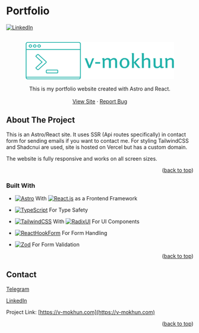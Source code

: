 # Portfolio

[![LinkedIn][linkedin-shield]][linkedin-url]

<br />
<div align="center">
  <a href="https://v-mokhun.com">
		<img src="readme-images/logo.png" alt="Logo" width="400" height="100">
  </a>

  <p align="center">
	This is my portfolio website created with Astro and React.
    <br />
    <br />
    <a href="https://v-mokhun.com">View Site</a>
    ·
    <a href="https://github.com/v-mokhun/portfolio/issues">Report Bug</a>
  </p>
</div>

## About The Project

<!-- [![Home Screenshot][home]](https://v-mokhun.com) -->

This is an Astro/React site. It uses SSR (Api routes specifically) in contact form for sending emails if you want to contact me. For styling TailwindCSS and Shadcnui are used, site is hosted on Vercel but has a custom domain. 

The website is fully responsive and works on all screen sizes.

<p align="right">(<a href="#portfolio">back to top</a>)</p>

### Built With

- [![Astro][Astro]][Astro-url] With [![React.js][React.js]][React-url] as a Frontend Framework

- [![TypeScript][TypeScript.org]][TypeScript-url] For Type Safety

- [![TailwindCSS][TailwindCSS.com]][TailwindCSS-url] With [![RadixUI][RadixUI.com]][RadixUI-url] For UI Components

- [![ReactHookForm][ReactHookForm.com]][ReactHookForm-url] For Form Handling

- [![Zod][Zod.dev]][Zod-url] For Form Validation


<p align="right">(<a href="#portfolio">back to top</a>)</p>

## Contact

[Telegram](https://t.me/v_mokhun)

[LinkedIn](https://www.linkedin.com/in/volodymyr-mokhun/)

Project Link: [https://v-mokhun.com](https://v-mokhun.com)

<p align="right">(<a href="#portfolio">back to top</a>)</p>

[linkedin-shield]: https://img.shields.io/badge/-LinkedIn-black.svg?style=for-the-badge&logo=linkedin&colorB=555
[linkedin-url]: https://www.linkedin.com/in/volodymyr-mokhun/
[home]: readme-images/home.jpg
[Astro]: https://img.shields.io/badge/-Astro-000000?logo=astro&logoColor=white&style=for-the-badge
[Astro-url]: https://astro.build/
[React.js]: https://img.shields.io/badge/-ReactJs-61DAFB?logo=react&logoColor=white&style=for-the-badge
[React-url]: https://reactjs.org/
[ReactHookForm.com]: https://img.shields.io/badge/React%20Hook%20Form-%23EC5990.svg?style=for-the-badge&logo=reacthookform&logoColor=white
[ReactHookForm-url]: https://react-hook-form.com/
[TailwindCSS.com]: https://img.shields.io/badge/tailwindcss-%2338B2AC.svg?style=for-the-badge&logo=tailwind-css&logoColor=white
[TailwindCSS-url]: https://tailwindcss.com/
[TypeScript.org]: https://img.shields.io/badge/typescript-%23007ACC.svg?style=for-the-badge&logo=typescript&logoColor=white
[TypeScript-url]: https://www.typescriptlang.org/
[RadixUI.com]: https://img.shields.io/static/v1?style=for-the-badge&message=Radix+UI&color=161618&logo=Radix+UI&logoColor=FFFFFF&label=
[RadixUI-url]: https://www.radix-ui.com/
[Zod.dev]: https://img.shields.io/static/v1?style=for-the-badge&message=Zod&color=3E67B1&logo=Zod&logoColor=FFFFFF&label=
[Zod-url]: https://zod.dev/
